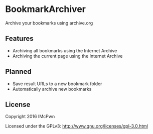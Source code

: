 BookmarkArchiver
===================

Archive your bookmarks using archive.org

## Features
- Archiving all bookmarks using the Internet Archive
- Archiving the current page using the Internet Archive

## Planned
- Save result URLs to a new bookmark folder
- Automatically archive new bookmarks


## License

Copyright 2016 IMcPwn 

Licensed under the GPLv3: http://www.gnu.org/licenses/gpl-3.0.html
